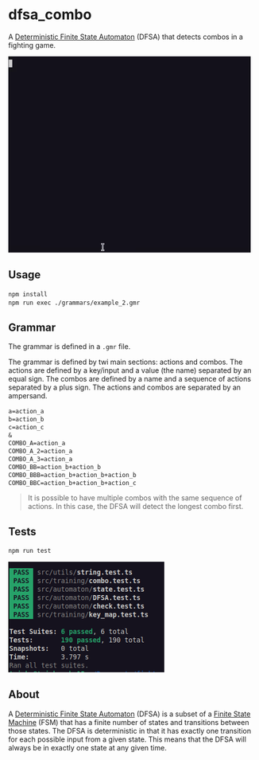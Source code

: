 # dfsa_combo

A [Deterministic Finite State Automaton](https://en.wikipedia.org/wiki/Deterministic_finite_automaton) (DFSA) that detects combos in a fighting game.

![Recordit GIF](https://github.com/MapReduceMages/dfsa_combo/blob/main/.demo/terminal.gif)

## Usage

```bash
npm install
npm run exec ./grammars/example_2.gmr
```

## Grammar

The grammar is defined in a `.gmr` file.

The grammar is defined by twi main sections: actions and combos. The actions are defined by a key/input and a value (the name) separated by an equal sign. The combos are defined by a name and a sequence of actions separated by a plus sign. The actions and combos are separated by an ampersand.

```gmr
a=action_a
b=action_b
c=action_c
&
COMBO_A=action_a
COMBO_A_2=action_a
COMBO_A_3=action_a
COMBO_BB=action_b+action_b
COMBO_BBB=action_b+action_b+action_b
COMBO_BBC=action_b+action_b+action_c
```

> It is possible to have multiple combos with the same sequence of actions. In this case, the DFSA will detect the longest combo first.

## Tests

```bash
npm run test
```

<img src="https://github.com/MapReduceMages/dfsa_combo/blob/main/.demo/tests.png" alt="tests" />

## About

A [Deterministic Finite State Automaton](https://en.wikipedia.org/wiki/Deterministic_finite_automaton) (DFSA) is a subset of a [Finite State Machine](https://en.wikipedia.org/wiki/Finite-state_machine) (FSM) that has a finite number of states and transitions between those states. The DFSA is deterministic in that it has exactly one transition for each possible input from a given state. This means that the DFSA will always be in exactly one state at any given time.